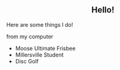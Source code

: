 <h2 align="center">Hello!</h2>


<p>Here are some things I do!</p>
<p>from my computer</p>

<ul>
<li>Moose Ultimate Frisbee</li>
<li>Millersville Student</li>
<li>Disc Golf</li>
</ul>
